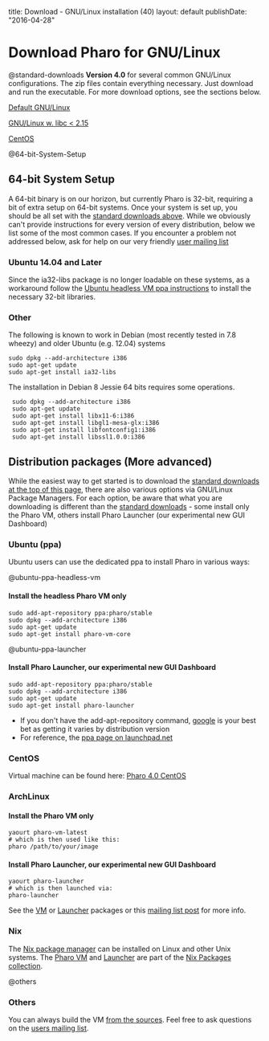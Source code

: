 title: Download - GNU/Linux installation (40)layout: defaultpublishDate: "2016-04-28"<div class="teaser"># Download Pharo for GNU/Linux@standard-downloads**Version 4.0** for several common GNU/Linux configurations. The zip files contain everything necessary. Just download and run the executable. For more download options, see the sections below.<a class="btn download" href="http://files.pharo.org/platform/Pharo4.0-linux.zip"><i class="fa fa-linux"></i> Default GNU/Linux</a><a class="btn download" href="http://files.pharo.org/platform/Pharo4.0-linux-oldLibC.zip"><i class="fa fa-linux"></i> GNU/Linux w. libc < 2.15</a><a class="btn download" href="http://files.pharo.org/platform/Pharo4.0-centos.zip"><i class="fa fa-linux"></i> CentOS </a></div>@64-bit-System-Setup## 64-bit System SetupA 64-bit binary is on our horizon, but currently Pharo is 32-bit, requiring a bit of extra setup on 64-bit systems. Once your system is set up, you should be all set with the [standard downloads above](#standard-downloads). While we obviously can't provide instructions for every version of every distribution, below we list some of the most common cases. If you encounter a problem not addressed below, ask for help on our very friendly [user mailing list](http://lists.pharo.org/mailman/listinfo/pharo-users_lists.pharo.org)### Ubuntu 14.04 and LaterSince the ia32-libs package is no longer loadable on these systems, as a workaround follow the [Ubuntu headless VM ppa instructions](#ubuntu-ppa-headless-vm) to install the necessary 32-bit libraries.### OtherThe following is known to work in Debian \(most recently tested in 7.8 wheezy\) and older Ubuntu \(e.g. 12.04\) systems```language=bashsudo dpkg --add-architecture i386
sudo apt-get update
sudo apt-get install ia32-libs```The installation in Debian 8 Jessie 64 bits requires some operations.```language=bash sudo dpkg --add-architecture i386 
 sudo apt-get update 
 sudo apt-get install libx11-6:i386 
 sudo apt-get install libgl1-mesa-glx:i386 
 sudo apt-get install libfontconfig1:i386 
 sudo apt-get install libssl1.0.0:i386 ```## Distribution packages \(More advanced\)While the easiest way to get started is to download the [standard downloads at the top of this page](#standard-downloads), there are also various options via GNU/Linux Package Managers. For each option, be aware that what you are downloading is different than the [standard downloads](#standard-downloads) - some install only the Pharo VM, others install Pharo Launcher \(our experimental new GUI Dashboard\)### Ubuntu \(ppa\)Ubuntu users can use the dedicated ppa to install Pharo in various ways:@ubuntu-ppa-headless-vm#### Install the headless Pharo VM only```language=bashsudo add-apt-repository ppa:pharo/stable
sudo dpkg --add-architecture i386
sudo apt-get update
sudo apt-get install pharo-vm-core```@ubuntu-ppa-launcher#### Install Pharo Launcher, our experimental new GUI Dashboard```language=bashsudo add-apt-repository ppa:pharo/stable
sudo dpkg --add-architecture i386
sudo apt-get update
sudo apt-get install pharo-launcher```- If you don't have the add-apt-repository command, [google](https://www.google.com/search?q=add-apt-repository+not+found) is your best bet as getting it varies by distribution version- For reference, the [ppa page on launchpad.net](https://launchpad.net/~pharo/+archive/ubuntu/stable)### CentOSVirtual machine can be found here: [Pharo 4.0 CentOS](http://files.pharo.org/get-files/40/pharo-centos-stable.zip)### ArchLinux#### Install the Pharo VM only```language=bashyaourt pharo-vm-latest
# which is then used like this:
pharo /path/to/your/image```#### Install Pharo Launcher, our experimental new GUI Dashboard```language=bashyaourt pharo-launcher
# which is then launched via:
pharo-launcher```See the [VM](https://aur.archlinux.org/packages/pharo-vm-latest/) or [Launcher](https://aur.archlinux.org/packages/pharo-launcher/) packages or this [mailing list post](http://lists.pharo.org/pipermail/pharo-dev_lists.pharo.org/2014-March/093561.html) for more info.### NixThe [Nix package manager](http://nixos.org/nix/) can be installed on Linux and other Unix systems. The [Pharo VM](https://github.com/NixOS/nixpkgs/blob/master/pkgs/development/pharo/vm/default.nix) and [Launcher](https://github.com/NixOS/nixpkgs/blob/master/pkgs/development/pharo/launcher/default.nix) are part of the [Nix Packages collection](http://nixos.org/nixpkgs/).@others### Others You can always build the VM [from the sources](http://files.pharo.org/vm/src/vm-unix-sources/blessed/). Feel free to ask questions on the [users mailing list](http://lists.pharo.org/mailman/listinfo/pharo-users_lists.pharo.org).